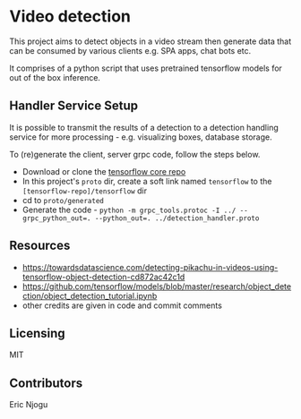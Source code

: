 # Video detection
This project aims to detect objects in a video stream then generate data that can be consumed by various clients e.g. SPA apps, chat bots etc.

It comprises of a python script that uses pretrained tensorflow models for out of the box inference.

## Handler Service Setup
It is possible to transmit the results of a detection to a detection handling service for more processing - e.g. visualizing boxes, database storage.

To (re)generate the client, server grpc code, follow the steps below.

* Download or clone the [tensorflow core repo](https://github.com/tensorflow/tensorflow)
* In this project's `proto` dir, create a soft link named `tensorflow` to the `[tensorflow-repo]/tensorflow` dir
* cd to `proto/generated`
* Generate the code - `python -m grpc_tools.protoc -I ../ --grpc_python_out=. --python_out=. ../detection_handler.proto`

## Resources
- <https://towardsdatascience.com/detecting-pikachu-in-videos-using-tensorflow-object-detection-cd872ac42c1d>
- <https://github.com/tensorflow/models/blob/master/research/object_detection/object_detection_tutorial.ipynb>
- other credits are given in code and commit comments

## Licensing
MIT

## Contributors
Eric Njogu
